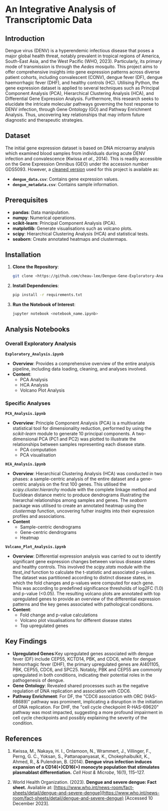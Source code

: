 # An Integrative Analysis of Transcriptomic Data

## Introduction
Dengue virus (DENV) is a hyperendemic infectious disease that poses a major global health threat, notably prevalent in tropical regions of America, South-East Asia, and the West Pacific (WHO, 2023). Particularly, its primary mode of transmission is through the *Aedes* mosquito. This project aims to offer comprehensive insights into gene expression patterns across diverse patient cohorts, including convalescent (CONV), dengue fever (DF), dengue haemorrhagic fever (DHF), and healthy controls (HC). Utilising Python, the gene expression dataset is applied to several techniques such as Principal Component Analysis (PCA), Hierarchical Clustering Analysis (HCA), and Differential Gene Expression Analysis. Furthermore, this research seeks to elucidate the intricate molecular pathways governing the host response to DENV infection, through Gene Ontology (GO) and Pathway Enrichment Analysis. Thus, uncovering key relationships that may inform future diagnostic and therapeutic strategies.

## Dataset
The initial gene expression dataset is based on DNA microarray analysis which examined blood samples from individuals during acute DENV infection and convalescence (Kwissa *et al.*, 2014). This is readily accessible on the Gene Expression Omnibus (GEO) under the accession number GDS5093. However, a [cleaned version](https://drive.google.com/drive/folders/1Dk3ah6tFMUb27K3XUsSWJLxChW_U2eEy?usp=share_link) used for this project is available as:
- **`dengue_data.csv`**: Contains gene expression values.
- **`dengue_metadata.csv`**: Contains sample information.

## Prerequisites
- **pandas**: Data manipulation.
- **numpy**: Numerical operations.
- **scikit-learn**: Principal Component Analysis (PCA).
- **matplotlib**: Generate visualisations such as volcano plots.
- **scipy**: Hierarchical Clustering Analysis (HCA) and statistical tests.
- **seaborn**: Create annotated heatmaps and clustermaps.

## Installation
1. **Clone the Repository**:
   ```bash
   git clone <https://github.com/cheau-lee/Dengue-Gene-Exploratory-Analysis.git>

2. **Install Dependencies**:
   ```bash
   pip install -r requirements.txt
   
3. **Run the Notebook of Interest**:
   ```bash
   jupyter notebook <notebook_name.ipynb>

## Analysis Notebooks
### Overall Exploratory Analysis
**`Exploratory_Analysis.ipynb`**
- **Overview**: Provides a comprehensive overview of the entire analysis pipeline, including data loading, cleaning, and analyses involved.
- **Content**:
  - PCA Analysis
  - HCA Analysis 
  - Volcano Plot Analysis

### Specific Analyses
**`PCA_Analysis.ipynb`**
- **Overview**: Principle Component Analysis (PCA) is a multivariate statistical tool for dimensionality reduction, performed by using the *scikit-learn* module to generate 10 principal components. A two-dimensional PCA (PC1 and PC2) was plotted to illustrate the relationships between samples representing each disease state.
  - PCA computation
  - PCA visualisation

**`HCA_Analysis.ipynb`**
- **Overview**: Hierarchical Clustering Analysis (HCA) was conducted in two phases: a sample-centric analysis of the entire dataset and a gene-centric analysis on the first 100 genes. This utilised the *scipy.cluster.hierarchy* module with the complete linkage method and Euclidean distance metric to produce dendrograms illustrating the hierarchal relationships among samples and genes. The *seaborn* package was utilised to create an annotated heatmap using the *clustermap* function, uncovering futher insights into their expression profiles and associations.
- **Content**
  - Sample-centric dendrograms
  - Gene-centric dendrograms
  - Heatmap 

**`Volcano_Plot_Analysis.ipynb`**
- **Overview**: Differential expression analysis was carried to out to identify significant gene expression changes between various disease states and healthy controls. This involved the *scipy.stats* module with the *ttest_ind* function to calculate the t-statistic and associated p-values. The dataset was partitioned according to distinct disease states, in which the fold changes and p-values were computed for each gene. This was according to predefined significance thresholds of log2FC (1.0) and p-value (<0.05). The resulting volcano plots are annotated with top upregulated genes to provide an overview of the differential expression patterns and the key genes associated with pathological conditions.
- **Content**:
  - Fold change and p-value calculations
  - Volcano plot visualisations for different disease states
  - Top upregulated genes

## Key Findings
- **Upregulated Genes**:Key upregulated genes associated with dengue fever (DF) include CEP55, KCTD14, PBK, and CDC6, while for dengue hemorrhagic fever (DHF), the primary upregulated genes are AI401105, PBK, CEP55, CDC6, and SPC25. Notably, PBK and CEP55 are commonly upregulated in both conditions, indicating their potential roles in the pathogenesis of dengue.
- **Gene Ontology**: Revealed shared processes such as the negative regulation of DNA replication and association with CDC6.
- **Pathway Enrichment**: For DF, the "CDC6 association with ORC (HAS-68689)" pathway was prominent, implicating a disruption in the initiation of DNA replication. For DHF, the "cell cycle checkpoint R-HAS-69620" pathway was most impacted, suggesting a more profound impairment in cell cycle checkpoints and possibly explaining the severity of the condition.

   
## References

1. Kwissa, M., Nakaya, H. I., Onlamoon, N., Wrammert, J., Villinger, F., Perng, G. C., Yoksan, S., Pattanapanyasat, K., Chokephaibulkit, K., Ahmed, R., & Pulendran, B. (2014). **Dengue virus infection induces expansion of a CD14(+)CD16(+) monocyte population that stimulates plasmablast differentiation.** *Cell Host & Microbe*, 16(1), 115–127.

2. World Health Organization. (2023). **Dengue and severe dengue: Fact sheet.** Available at: [https://www.who.int/news-room/fact-sheets/detail/dengue-and-severe-dengue](https://www.who.int/news-room/fact-sheets/detail/dengue-and-severe-dengue) [Accessed 10 December 2023].

